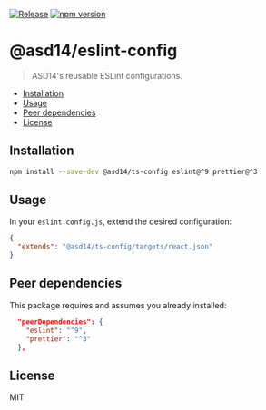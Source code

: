 [![Release](https://github.com/asd-xiv/eslint-config/actions/workflows/release.yml/badge.svg?branch=main)](https://github.com/asd-xiv/eslint-config/actions/workflows/release.yml)
[![npm version](https://img.shields.io/npm/v/@asd14/eslint-config.svg)](https://www.npmjs.com/package/@asd14/eslint-config)

# @asd14/eslint-config

> ASD14's reusable ESLint configurations.

<!-- vim-markdown-toc GFM -->

* [Installation](#installation)
* [Usage](#usage)
* [Peer dependencies](#peer-dependencies)
* [License](#license)

<!-- vim-markdown-toc -->

## Installation

```sh
npm install --save-dev @asd14/ts-config eslint@^9 prettier@^3
```

## Usage

In your `eslint.config.js`, extend the desired configuration:

```json
{
  "extends": "@asd14/ts-config/targets/react.json"
}
```

## Peer dependencies

This package requires and assumes you already installed:

```json
  "peerDependencies": {
    "eslint": "^9",
    "prettier": "^3"
  },
```

## License

MIT
